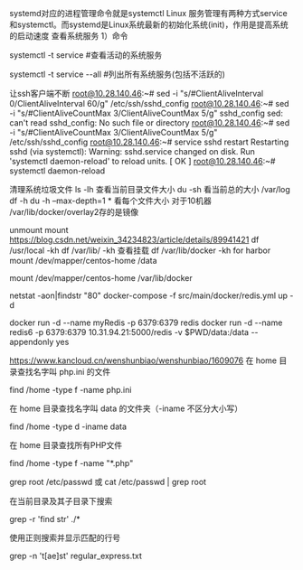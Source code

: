 systemd对应的进程管理命令就是systemctl
Linux 服务管理有两种方式service和systemctl。而systemd是Linux系统最新的初始化系统(init)，作用是提高系统的启动速度
 查看系统服务
1）命令

systemctl -t service #查看活动的系统服务

systemctl -t service --all #列出所有系统服务(包括不活跃的)



 让ssh客户端不断
 root@10.28.140.46:~# sed -i "s/#ClientAliveInterval 0/ClientAliveInterval 60/g" /etc/ssh/sshd_config
root@10.28.140.46:~# sed -i "s/#ClientAliveCountMax 3/ClientAliveCountMax 5/g" sshd_config
sed: can't read sshd_config: No such file or directory
root@10.28.140.46:~# sed -i "s/#ClientAliveCountMax 3/ClientAliveCountMax 5/g" /etc/ssh/sshd_config
root@10.28.140.46:~# service sshd restart
Restarting sshd (via systemctl):  Warning: sshd.service changed on disk. Run 'systemctl daemon-reload' to reload units.
                                                           [  OK  ]
root@10.28.140.46:~# systemctl daemon-reload


 清理系统垃圾文件
 ls -lh 查看当前目录文件大小
 du -sh 看当前总的大小
/var/log
df -h
du -h –max-depth=1 * 看每个文件大小
对于10机器
/var/lib/docker/overlay2存的是镜像
 
unmount mount
https://blog.csdn.net/weixin_34234823/article/details/89941421
df /usr/local -kh
df /var/lib/ -kh  查看挂载
df /var/lib/docker -kh
for harbor
 mount /dev/mapper/centos-home /data
 
mount /dev/mapper/centos-home /var/lib/docker

netstat -aon|findstr "80"
docker-compose -f src/main/docker/redis.yml up -d

docker run -d --name myRedis -p 6379:6379 redis 
docker run -d --name redis6 -p 6379:6379 10.31.94.21:5000/redis  -v $PWD/data:/data --appendonly yes

https://www.kancloud.cn/wenshunbiao/wenshunbiao/1609076
在 home 目录查找名字叫 php.ini 的文件

find /home -type f -name php.ini

在 home 目录查找名字叫 data 的文件夹（-iname 不区分大小写）

find /home -type d -iname data

在 home 目录查找所有PHP文件

find /home -type f -name "*.php"

grep root /etc/passwd
或
cat /etc/passwd | grep root

在当前目录及其子目录下搜索

grep -r 'find str' ./*

使用正则搜索并显示匹配的行号

grep -n 't[ae]st' regular_express.txt


